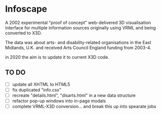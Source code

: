 # Infoscape

A 2002 experimental "proof of concept" web-delivered 3D visualisation interface for multiple information sources originally using VRML and being converted to X3D.

The data was about arts- and disability-related organisations in the East Midlands, U.K. and received Arts Council England funding from 2003-4.

in 2020 the aim is to update it to current X3D code.

## TO DO

- [ ] update all XHTML to HTML5
- [ ] fix duplicated "info.css"
- [ ] recreate "details.html", "disarts.html" in a new data structure
- [ ] refactor pop-up windows into in-page modals
- [ ] complete VRML-X3D conversion… and break this up into spearate jobs
